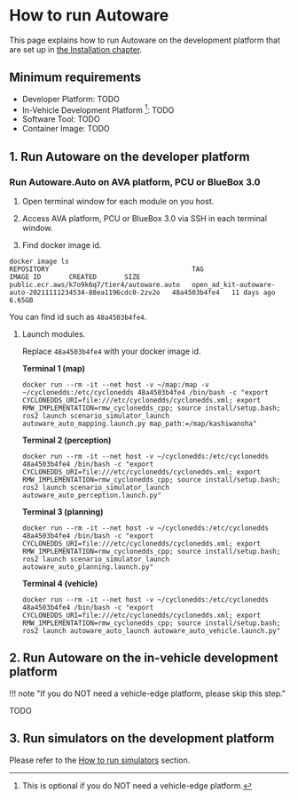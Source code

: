# How to run Autoware

This page explains how to run Autoware on the development platform that are set up in [the Installation chapter](../installation/index.md).

## Minimum requirements

- Developer Platform: TODO
- In-Vehicle Development Platform [^1]: TODO
- Software Tool: TODO
- Container Image: TODO

[^1]: This is optional if you do NOT need a vehicle-edge platform.

## 1. Run Autoware on the developer platform

### Run Autoware.Auto on AVA platform, PCU or BlueBox 3.0

1. Open terminal window for each module on you host.

2. Access AVA platform, PCU or BlueBox 3.0 via SSH in each terminal window.

3. Find docker image id.

```console
docker image ls
REPOSITORY                                    TAG                                                           IMAGE ID       CREATED       SIZE
public.ecr.aws/k7o9k6q7/tier4/autoware.auto   open_ad_kit-autoware-auto-20211111234534-88ea1196cdc0-2zv2o   48a4503b4fe4   11 days ago   6.65GB
```

You can find id such as `48a4503b4fe4`.

1. Launch modules.

   Replace `48a4503b4fe4` with your docker image id.

   **Terminal 1 (map)**

   ```console
   docker run --rm -it --net host -v ~/map:/map -v ~/cyclonedds:/etc/cyclonedds 48a4503b4fe4 /bin/bash -c "export CYCLONEDDS_URI=file:///etc/cyclonedds/cyclonedds.xml; export RMW_IMPLEMENTATION=rmw_cyclonedds_cpp; source install/setup.bash; ros2 launch scenario_simulator_launch autoware_auto_mapping.launch.py map_path:=/map/kashiwanoha"
   ```

   **Terminal 2 (perception)**

   ```console
   docker run --rm -it --net host -v ~/cyclonedds:/etc/cyclonedds 48a4503b4fe4 /bin/bash -c "export CYCLONEDDS_URI=file:///etc/cyclonedds/cyclonedds.xml; export RMW_IMPLEMENTATION=rmw_cyclonedds_cpp; source install/setup.bash; ros2 launch scenario_simulator_launch autoware_auto_perception.launch.py"
   ```

   **Terminal 3 (planning)**

   ```console
   docker run --rm -it --net host -v ~/cyclonedds:/etc/cyclonedds 48a4503b4fe4 /bin/bash -c "export CYCLONEDDS_URI=file:///etc/cyclonedds/cyclonedds.xml; export RMW_IMPLEMENTATION=rmw_cyclonedds_cpp; source install/setup.bash; ros2 launch scenario_simulator_launch autoware_auto_planning.launch.py"
   ```

   **Terminal 4 (vehicle)**

   ```console
   docker run --rm -it --net host -v ~/cyclonedds:/etc/cyclonedds 48a4503b4fe4 /bin/bash -c "export CYCLONEDDS_URI=file:///etc/cyclonedds/cyclonedds.xml; export RMW_IMPLEMENTATION=rmw_cyclonedds_cpp; source install/setup.bash; ros2 launch autoware_auto_launch autoware_auto_vehicle.launch.py"
   ```

## 2. Run Autoware on the in-vehicle development platform

!!! note "If you do NOT need a vehicle-edge platform, please skip this step."

TODO

## 3. Run simulators on the development platform

Please refer to the [How to run simulators](../how-to-run-simulators/index.md) section.
